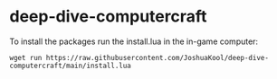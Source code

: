 # deep-dive-computercraft

To install the packages run the install.lua in the in-game computer:
>
    wget run https://raw.githubusercontent.com/JoshuaKool/deep-dive-computercraft/main/install.lua